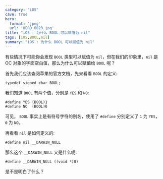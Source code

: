 ```yaml
---
category: "iOS"
cave: true
hero:
  format: 'jpeg'
  url: 'HERO_0023.jpg'
title: "iOS : 为什么 BOOL 可以赋值为 nil"
tags: [iOS,BOOL,nil]
summary: "iOS : 为什么 BOOL 可以赋值为 nil"
---
```

有些情况下可能你会发现 `BOOL` 类型可以赋值为 `nil`，但在我们的印象里，`nil` 是 OC 对象的字面空白值，那么为什么可以赋值给 `BOOL` 呢？

首先我们应该查阅苹果的官方文档，先来看看 `BOOL` 的定义:

```objc
typedef signed char BOOL;
```

我们知道 `BOOL` 有两个值，分别是 `YES` 和 `NO`:

```objc
#define YES (BOOL)1
#define NO  (BOOL)0
```

可见， `BOOL` 事实上是有符号字符的别名，使用了 `#define` 分别定义了 `1` 为 `YES`，`0` 为 `NO`。

再看看 `nil` 是如何定义的:

```objc
#define nil __DARWIN_NULL
```

那么这个 `__DARWIN_NULL` 又是什么呢:

```objc
#define __DARWIN_NULL ((void *)0)
```

是不是明白了什么？






